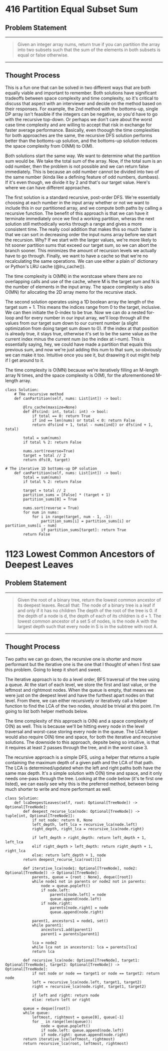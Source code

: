 # 416 Partition Equal Subset Sum

## Problem Statement
---
> Given an integer array nums, return true if you can partition the array into two subsets such that the sum of the elements in both subsets is equal or false otherwise.
---

## Thought Process

This is a fun one that can be solved in two different ways that are both equally viable and important to remember. Both solutions have significant tradeoffs between space complexity and time complexity, so it's critical to discuss that aspect with an interviewer and decide on the method based on their responses. For example, the 2nd method with the bottoms-up, single DP array isn't feasible if the integers can be negative, so you'd have to go with the recursive top-down. Or perhaps we don't care about the worst case time complexity and are willing to accept that risk in exchange for faster average performance. Basically, even thoough the time complexities for both approaches are the same, the recursive DFS solution performs better than the bottoms-up solution, and the bottoms-up solution reduces the space complexity from O(NM) to O(M).

Both solutions start the same way. We want to determine what the partition sum would be. We take the total sum of the array. Now, if the total sum is an odd number, then the problem is not possible and we can return false immediately. This is because an odd number cannot be divided into two of the same number (kinda like a defining feature of odd numbers, dumbass). If it's even though, we divide it by 2 and that's our target value. Here's where we can have different approaches.

The first solution is a standard recursive, post-order DFS. We're essentially choosing at each number in the input array whether or not we want to include this in our partitioned array, and we compute both paths by calling a recursive function. The benefit of this approach is that we can have it terminate immediately once we find a working partition, wheras the next solution still methodically works through a range and gives a more consistent time. The really cool addition that makes this so much faster is that we can sort in decreasing order the input nums array before we start the recursion. Why? If we start with the larger values, we're more likely to hit sooner partition sums that exceed our target sum, so we can abort the branch sooner. This minimizes the amount of recursion levels we actually have to go through. Finally, we want to have a cache so that we're no recalculating the same operations. We can use either a plain ol' dictionary or Python's LRU cache (@lru_cache()). 

The time complexity is O(MN) in the worstcase where there are no overlapping calls and use of the cache, where M is the target sum and N is the number of elements in the input array. The space complexity is also O(MN) for allocating the 2D array memo for the recursive stack.

The second solution operates using a 1D boolean array the length of the target sum + 1. This means the indices range from 0 to the target, inclusive. We can then initiate the 0-index to be true. Now we can do a nested for-loop and for every number in our input array, we'll loop through all the values from our target sum down to our current number (a slight optimization from doing target sum down to 0). If the index at that position is already true, it stays true, otherwise it's set to be the same value as the current index minus the current num (so the index at i-num). This is essentially saying, hey, we could have made a partition that equals this previous sum, and now we're just adding this num to that sum, so obviously we can make it too. Intuitive once you see it, but draawing it out might help if I get around to it. 

The time complexity is O(MN) because we're iteratively filling an M-length array N times, and the space complexity is O(M), for the aforementioned M-length array.

```
class Solution:
    # THe recursive method
    def canPartition(self, nums: List[int]) -> bool:

        @lru_cache(maxsize=None)
        def dfs(ind: int, total: int) -> bool:
            if total == 0: return True
            if ind == len(nums) or total < 0: return False
            return dfs(ind + 1, total - nums[ind]) or dfs(ind + 1, total)
        
        total = sum(nums)
        if total % 2: return False

        nums.sort(reverse=True)
        target = total // 2
        return dfs(0, target)

# The iterative 1D bottoms-up DP solution
    def canPartition(self, nums: List[int]) -> bool:
        total = sum(nums)
        if total % 2: return False

        target = total // 2
        partition_sums = [False] * (target + 1)
        partition_sums[0] = True

        nums.sort(reverse = True)
        for num in nums:
            for i in range(target, num - 1, -1):
                partition_sums[i] = partition_sums[i] or partition_sums[i - num]
                if partition_sums[target]: return True
        return False
```

# 1123 Lowest Common Ancestors of Deepest Leaves

## Problem Statement
---
> Given the root of a binary tree, return the lowest common ancestor of its deepest leaves.
> Recall that:
>     The node of a binary tree is a leaf if and only if it has no children
>     The depth of the root of the tree is 0. if the depth of a node is d, the depth of each of its children is d + 1.
>     The lowest common ancestor of a set S of nodes, is the node A with the largest depth such that every node in S is in the subtree with root A.
---

## Thought Process

Two paths we can go down, the recursive one is shorter and more performant but the iterative one is the one that I thought of when I first saw this problem. Going to keep it short and sweet.

The iterative approach is to do a level order, BFS traversal of the tree using a queue. At the start of each level, we store the first and last value, or the leftmost and rightmost nodes. When the queue is empty, that means we were just on the deepest level and have the furthest apart nodes on that level. From there, we can either recursively or iteratively call a helper function to find the LCA of the two nodes, should be trivial at this point. I'm going to list both helper methods below.

The time complexity of this approach is O(N) and a space complexity of O(N) as well. This is because we'll be hitting every node in the level traversal and worst-case storing every node in the queue. The LCA helper would also require O(N) time and space, for both the iterative and recursive solutions. The downside to this approach, depsite being so intuitive, is that it requires at least 2 passes through the tree, and in the worst case 3.

The recursive approach is a simple DFS, using a helper that returns a tuple containing the maximum depth of a given path and the LCA of that path. The LCA is determined/updated when the left and right paths both have the same max depth. It's a simple solution with O(N) time and space, and it only needs one-pass through the tree. Looking at the code below (it's te first one listed), we can easily see why this is the preferred method, between being much shorter to write and more performant as well.

```
class Solution:
    def lcaDeepestLeaves(self, root: Optional[TreeNode]) -> Optional[TreeNode]:
        def deepest_recurse_lca(node: Optional[TreeNode]) -> tuple[int, Optional[TreeNode]]:
            if not node: return 0, None
            left_depth, left_lca = recursive_lca(node.left)
            right_depth, right_lca = recursive_lca(node.right)

            if left_depth > right_depth: return left_depth + 1, left_lca
            elif right_depth > left_depth: return right_depth + 1, right_lca
            else: return left_depth + 1, node
        return deepest_recurse_lca(root)[1]

        def iterative_lca(node1: Optional[TreeNode], node2: Optional[TreeNode]) -> Optional[TreeNode]:
            parents, queue = {root : None}, deque([root])            
            while node1 not in parents or node2 not in parents:
                node = queue.popleft()
                if node.left:
                    parents[node.left] = node
                    queue.append(node.left)
                if node.right:
                    parents[node.right] = node
                    queue.append(node.right)
            
            parent1, ancestors1 = node1, set()
            while parent1:
                ancestors1.add(parent1)
                parent1 = parents[parent1]
            
            lca = node2
            while lca not in ancestors1: lca = parents[lca]
            return lca

        def recursive_lca(node: Optional[TreeNode], target1: Optional[TreeNode], target2: Optional[TreeNode]) -> Optional[TreeNode]:     
            if not node or node == target1 or node == target2: return node
            left = recursive_lca(node.left, target1, target2)
            right = recursive_lca(node.right, target1, target2)

            if left and right: return node
            else: return left or right
        
        queue = deque([root])
        while queue:
            leftmost, rightmost = queue[0], queue[-1]
            for _ in range(len(queue)):
                node = queue.popleft()
                if node.left: queue.append(node.left)
                if node.right: queue.append(node.right)
        return iterative_lca(leftmost, rightmost)
        return recursive_lca(root, leftmost, rightmost)
```

